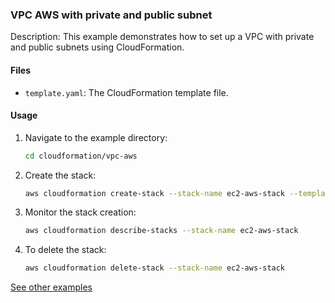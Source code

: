 ### VPC AWS with private and public subnet

Description: This example demonstrates how to set up a VPC with private and public subnets using CloudFormation.

#### Files

- `template.yaml`: The CloudFormation template file.

#### Usage

1. Navigate to the example directory:

   ```bash
   cd cloudformation/vpc-aws
   ```

2. Create the stack:

   ```bash
   aws cloudformation create-stack --stack-name ec2-aws-stack --template-body file://template.yaml
   ```

3. Monitor the stack creation:

   ```bash
   aws cloudformation describe-stacks --stack-name ec2-aws-stack
   ```

4. To delete the stack:

   ```bash
   aws cloudformation delete-stack --stack-name ec2-aws-stack
   ```

[See other examples](../README.md)
